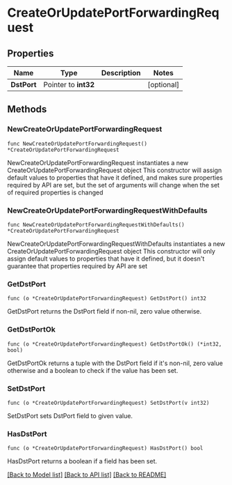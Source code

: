 # CreateOrUpdatePortForwardingRequest

## Properties

Name | Type | Description | Notes
------------ | ------------- | ------------- | -------------
**DstPort** | Pointer to **int32** |  | [optional] 

## Methods

### NewCreateOrUpdatePortForwardingRequest

`func NewCreateOrUpdatePortForwardingRequest() *CreateOrUpdatePortForwardingRequest`

NewCreateOrUpdatePortForwardingRequest instantiates a new CreateOrUpdatePortForwardingRequest object
This constructor will assign default values to properties that have it defined,
and makes sure properties required by API are set, but the set of arguments
will change when the set of required properties is changed

### NewCreateOrUpdatePortForwardingRequestWithDefaults

`func NewCreateOrUpdatePortForwardingRequestWithDefaults() *CreateOrUpdatePortForwardingRequest`

NewCreateOrUpdatePortForwardingRequestWithDefaults instantiates a new CreateOrUpdatePortForwardingRequest object
This constructor will only assign default values to properties that have it defined,
but it doesn't guarantee that properties required by API are set

### GetDstPort

`func (o *CreateOrUpdatePortForwardingRequest) GetDstPort() int32`

GetDstPort returns the DstPort field if non-nil, zero value otherwise.

### GetDstPortOk

`func (o *CreateOrUpdatePortForwardingRequest) GetDstPortOk() (*int32, bool)`

GetDstPortOk returns a tuple with the DstPort field if it's non-nil, zero value otherwise
and a boolean to check if the value has been set.

### SetDstPort

`func (o *CreateOrUpdatePortForwardingRequest) SetDstPort(v int32)`

SetDstPort sets DstPort field to given value.

### HasDstPort

`func (o *CreateOrUpdatePortForwardingRequest) HasDstPort() bool`

HasDstPort returns a boolean if a field has been set.


[[Back to Model list]](../README.md#documentation-for-models) [[Back to API list]](../README.md#documentation-for-api-endpoints) [[Back to README]](../README.md)


